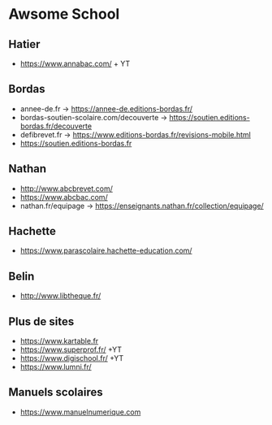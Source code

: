# Awsome School

Hatier
---

- https://www.annabac.com/ + YT

Bordas 
---

- annee-de.fr -> https://annee-de.editions-bordas.fr/
- bordas-soutien-scolaire.com/decouverte -> https://soutien.editions-bordas.fr/decouverte
- defibrevet.fr -> https://www.editions-bordas.fr/revisions-mobile.html
- https://soutien.editions-bordas.fr

Nathan
---

- http://www.abcbrevet.com/
- https://www.abcbac.com/
- nathan.fr/equipage -> https://enseignants.nathan.fr/collection/equipage/

Hachette
---

- https://www.parascolaire.hachette-education.com/

Belin
---

- http://www.libtheque.fr/

Plus de sites
---

- https://www.kartable.fr
- https://www.superprof.fr/ +YT
- https://www.digischool.fr/ +YT
- https://www.lumni.fr/

Manuels scolaires
---

- https://www.manuelnumerique.com
